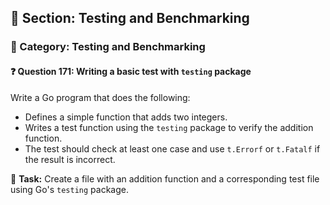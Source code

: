 ## 📘 Section: Testing and Benchmarking  
### 🔹 Category: Testing and Benchmarking  
#### ❓ Question 171: Writing a basic test with `testing` package

Write a Go program that does the following:

- Defines a simple function that adds two integers.
- Writes a test function using the `testing` package to verify the addition function.
- The test should check at least one case and use `t.Errorf` or `t.Fatalf` if the result is incorrect.

🔧 **Task:** Create a file with an addition function and a corresponding test file using Go's `testing` package.
